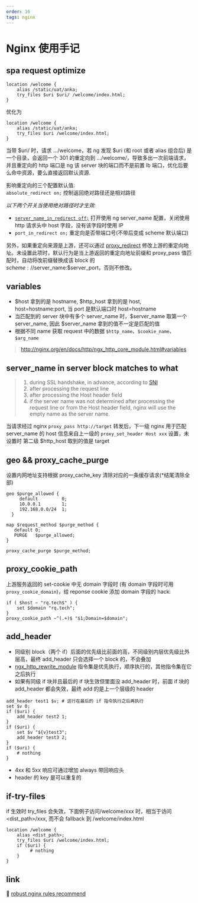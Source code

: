 ```yaml
---
order: 16
tags: nginx
---
```


# Nginx 使用手记

## spa request optimize

```nginx
location /welcome {
    alias /static/uat/anka;
    try_files $uri $uri/ /welcome/index.html;
}
```

优化为

```nginx
location /welcome {
    alias /static/uat/anka;
    try_files $uri /welcome/index.html;
}
```

当带 $uri/ 时，请求 .../welcome，若 ng 发现 $uri (和 root 或者 alias 组合后) 是一个目录，会返回一个 301 的重定向到 .../welcome/，导致多出一次前端请求，并且重定向的 http 端口是 ng 该 server 块的端口而不是前置 lb 端口，优化后要么命中资源，要么直接返回默认资源.

影响重定向的三个配置默认值:  
`absolute_redirect on;` 控制返回绝对路径还是相对路径

_以下两个开关当使用绝对路径时才生效:_

- [`server_name_in_redirect off;`](http://nginx.org/en/docs/http/ngx_http_core_module.html#server_name_in_redirect) 打开使用 ng server_name 配置，关闭使用 http 请求头中 host 字段，没有该字段时使用 IP
- `port_in_redirect on;` 重定向是否带端口号(不带后变成 scheme 默认端口)

另外，如果重定向来源是上游，还可以通过 [proxy_redirect](https://nginx.org/en/docs/http/ngx_http_proxy_module.html#proxy_redirect) 修改上游的重定向地址。未设置此项时，默认行为是当上游返回的重定向地址前缀和 proxy_pass 值匹配时，自动将改前缀替换成该 block 的 $scheme://$server_name:$server_port，否则不修改。

## variables

- $host 拿到的是 hostname, $http_host 拿到的是 host, host=hostname:port, 当 port 是默认端口时 host=hostname
- 当匹配到的 server 块中有多个 server_name 时，$server_name 取第一个 server_name, 因此 $server_name 拿到的值不一定是匹配的值
- 根据不同 name 获取 request 中的数据 `$http_name`、`$cookie_name`、`$arg_name`

> http://nginx.org/en/docs/http/ngx_http_core_module.html#variables

## server_name in server block matches to what

> 1. during SSL handshake, in advance, according to [SNI](http://nginx.org/en/docs/http/configuring_https_servers.html#sni)
> 2. after processing the request line
> 3. after processing the Host header field
> 4. if the server name was not determined after processing the request line or from the Host header field, nginx will use the empty name as the server name.

当请求经过 nginx `proxy_pass http://target` 转发后，下一级 nginx 用于匹配 server_name 的 host 信息来自上一级的 `proxy_set_header Host xxx` 设置，未设置时 第二级 $http_host 取到的值是 target

## geo && proxy_cache_purge

设置内网地址支持根据 proxy_cache_key 清除对应的一条缓存请求(\*结尾清除全部)

```nginx
geo $purge_allowed {
     default         0;
     10.0.0.1        1;
     192.168.0.0/24  1;
  }

map $request_method $purge_method {
   default 0;
   PURGE   $purge_allowed;
}

proxy_cache_purge $purge_method;
```

## proxy_cookie_path

上游服务返回的 set-cookie 中无 domain 字段时 (有 domain 字段时可用 `proxy_cookie_domain`)，给 reponse cookie 添加 domain 字段的 hack:

```nginx
if ( $host ~ "rq.tech$" ) {
    set $domain "rq.tech";
}
proxy_cookie_path ~^(.+)$ "$1;Domain=$domain";
```

## add_header

- 同级别 block（两个 if）后面的优先级比前面的高，不同级别内层优先级比外层高，最终 add_header 只会选择一个 block 的，不会叠加
- [ngx_http_rewrite_module](http://nginx.org/en/docs/http/ngx_http_rewrite_module.html#directives]) 指令集是优先执行，顺序执行的，其他指令集在它之后执行
- 如果有同级 if 块并且最后的 if 块生效但里面没 add_header 时，前面 if 块的 add_header 都会失效，最终 add 的是上一个层级的 header

```nginx
add_header test1 $v; # 这行在最后的 if 指令执行之后再执行
set $v 0;
if ($uri) {
    add_header test2 1;
}
if ($uri) {
    set $v "${v}test3";
    add_header test3 2;
}
if ($uri) {
    # nothing
}
```

- 4xx 和 5xx 响应可通过增加 always 带回响应头
- header 的 key 是可以重复的

## if-try-files

if 生效时 try_files 会失效，下面例子访问/welcome/xxx 时，相当于访问\<dist_path>/xxx, 而不会 fallback 到 /welcome/index.html

```nginx
location /welcome {
    alias <dist_path>;
    try_files $uri /welcome/index.html;
    if ($uri) {
         # nothing
    }
}
```

## link

📎 [robust nginx rules recommend](https://github.com/anson09/ng)
